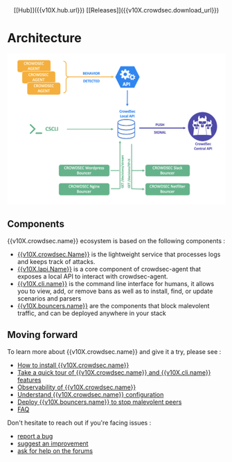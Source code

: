 <center>[[Hub]]({{v10X.hub.url}}) [[Releases]]({{v10X.crowdsec.download_url}})</center>

# Architecture

![Architecture](assets/images/crowdsec_architecture.png)


## Components

{{v10X.crowdsec.name}} ecosystem is based on the following components :

 - [{{v10X.crowdsec.Name}}]({{v10X.crowdsec.url}}) is the lightweight service that processes logs and keeps track of attacks.
 - [{{v10X.lapi.Name}}]({{v10X.lapi.url}}) is a core component of crowdsec-agent that exposes a local API to interact with crowdsec-agent.
 - [{{v10X.cli.name}}]({{v10X.cli.main_doc}}) is the command line interface for humans, it allows you to view, add, or remove bans as well as to install, find, or update scenarios and parsers
 - [{{v10X.bouncers.name}}]({{v10X.hub.bouncers_url}}) are the components that block malevolent traffic, and can be deployed anywhere in your stack

## Moving forward

To learn more about {{v10X.crowdsec.name}} and give it a try, please see :

 - [How to install {{v10X.crowdsec.name}}](/Crowdsec/v1/getting_started/installation/)
 - [Take a quick tour of {{v10X.crowdsec.name}} and {{v10X.cli.name}} features](/Crowdsec/v1/getting_started/crowdsec-tour/)
 - [Observability of {{v10X.crowdsec.name}}](/Crowdsec/v1/observability/overview/)
 - [Understand {{v10X.crowdsec.name}} configuration](/Crowdsec/v1/getting_started/concepts/)
 - [Deploy {{v10X.bouncers.name}} to stop malevolent peers](/Crowdsec/v1/bouncers/)
 - [FAQ](/faq/)

Don't hesitate to reach out if you're facing issues :

 - [report a bug](https://github.com/crowdsecurity/crowdsec/issues/new?assignees=&labels=bug&template=bug_report.md&title=Bug%2F)
 - [suggest an improvement](https://github.com/crowdsecurity/crowdsec/issues/new?assignees=&labels=enhancement&template=feature_request.md&title=Improvment%2F)
 - [ask for help on the forums](https://discourse.crowdsec.net)